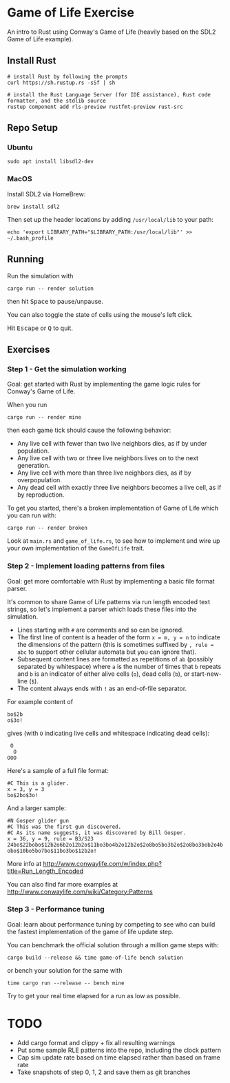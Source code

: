 Game of Life Exercise
=====================

An intro to Rust using Conway's Game of Life (heavily based on the SDL2 Game of Life example).

## Install Rust

    # install Rust by following the prompts
    curl https://sh.rustup.rs -sSf | sh

    # install the Rust Language Server (for IDE assistance), Rust code formatter, and the stdlib source 
    rustup component add rls-preview rustfmt-preview rust-src

## Repo Setup

### Ubuntu

```
sudo apt install libsdl2-dev
```

### MacOS

Install SDL2 via HomeBrew:

    brew install sdl2

Then set up the header locations by adding `/usr/local/lib` to your path:

    echo 'export LIBRARY_PATH="$LIBRARY_PATH:/usr/local/lib"' >> ~/.bash_profile

## Running

Run the simulation with

    cargo run -- render solution

then hit <kbd>Space</kbd> to pause/unpause.

You can also toggle the state of cells using the mouse's left click.

Hit <kbd>Escape</kbd> or <kbd>Q</kbd> to quit.

## Exercises

### Step 1 - Get the simulation working

Goal: get started with Rust by implementing the game logic rules for Conway's Game of Life.

When you run

    cargo run -- render mine

then each game tick should cause the following behavior:

* Any live cell with fewer than two live neighbors dies, as if by under population.
* Any live cell with two or three live neighbors lives on to the next generation.
* Any live cell with more than three live neighbors dies, as if by overpopulation.
* Any dead cell with exactly three live neighbors becomes a live cell, as if by reproduction.

To get you started, there's a broken implementation of Game of Life which you can run with:

    cargo run -- render broken

Look at `main.rs` and `game_of_life.rs`, to see how to implement and wire up your own implementation of the `GameOfLife` trait.

### Step 2 - Implement loading patterns from files

Goal: get more comfortable with Rust by implementing a basic file format parser.

It's common to share Game of Life patterns via run length encoded text strings, so let's implement a parser which loads these files into the simulation.

* Lines starting with `#` are comments and so can be ignored.
* The first line of content is a header of the form `x = m, y = n` to indicate the dimensions of the pattern (this is sometimes suffixed by `, rule = abc` to support other cellular automata but you can ignore that).
* Subsequent content lines are formatted as repetitions of `ab` (possibly separated by whitespace) where `a` is the number of times that `b` repeats and `b` is an indicator of either alive cells (`o`), dead cells (`b`), or start-new-line (`$`).
* The content always ends with `!` as an end-of-file separator.

For example content of

```
bo$2b
o$3o!
```

gives (with `O` indicating live cells and whitespace indicating dead cells):

```
 O
  O
OOO
```

Here's a sample of a full file format:

```
#C This is a glider.
x = 3, y = 3
bo$2bo$3o!
```

And a larger sample:

```
#N Gosper glider gun
#C This was the first gun discovered.
#C As its name suggests, it was discovered by Bill Gosper.
x = 36, y = 9, rule = B3/S23
24bo$22bobo$12b2o6b2o12b2o$11bo3bo4b2o12b2o$2o8bo5bo3b2o$2o8bo3bob2o4b
obo$10bo5bo7bo$11bo3bo$12b2o!
```

More info at http://www.conwaylife.com/w/index.php?title=Run_Length_Encoded

You can also find far more examples at http://www.conwaylife.com/wiki/Category:Patterns

### Step 3 - Performance tuning

Goal: learn about performance tuning by competing to see who can build the fastest implementation of the game of life update step.

You can benchmark the official solution through a million game steps with:

    cargo build --release && time game-of-life bench solution

or bench your solution for the same with

    time cargo run --release -- bench mine

Try to get your real time elapsed for a run as low as possible.

# TODO

* Add cargo format and clippy + fix all resulting warnings
* Put some sample RLE patterns into the repo, including the clock pattern
* Cap sim update rate based on time elapsed rather than based on frame rate
* Take snapshots of step 0, 1, 2 and save them as git branches
